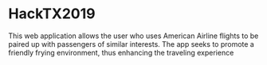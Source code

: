 # HackTX2019

This web application allows the user who uses American Airline flights to be paired up with passengers of similar interests. The app seeks to promote a friendly frying environment, thus enhancing the traveling experience

